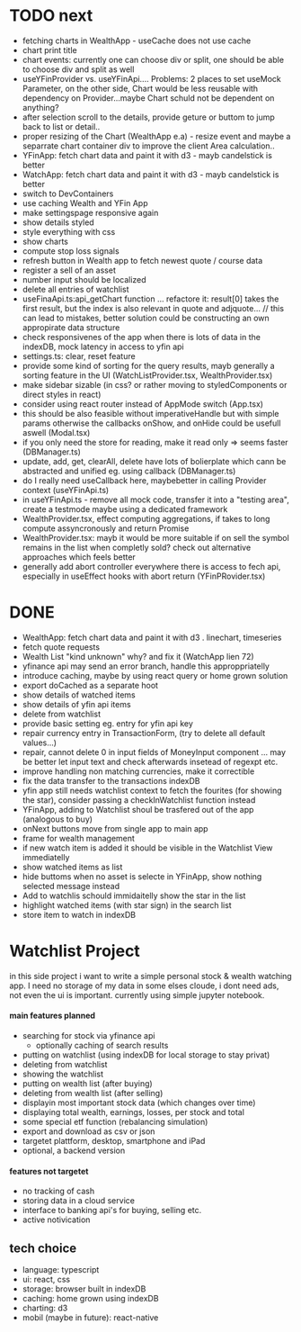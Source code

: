 # TODO next
- fetching charts in WealthApp - useCache does not use cache
- chart print title
- chart events: currently one can choose div or split, one should be able to choose div and split as well
- useYFinProvider vs. useYFinApi.... Problems: 2 places to set useMock Parameter, on the other side, Chart would be less reusable with dependency on Provider...maybe Chart schuld not be dependent on anything?
- after selection scroll to the details, provide geture or buttom to jump back to list or detail..
- proper resizing of the Chart (WealthApp e.a) - resize event and maybe a separrate chart container div to improve the client Area calculation..
- YFinApp: fetch chart data and paint it with d3 - mayb candelstick is better
- WatchApp: fetch chart data and paint it with d3 - mayb candelstick is better
- switch to DevContainers
- use caching Wealth and YFin App
- make settingspage responsive again
- show details styled
- style everything with css
- show charts
- compute stop loss signals
- refresh button in Wealth app to fetch newest quote / course data
- register a sell of an asset
- number input should be localized
- delete all entries of watchlist
- useFinaApi.ts:api_getChart function ... refactore it: result[0] takes the first result, but the index is also relevant in quote and adjquote...
  //      this can lead to mistakes, better solution could be constructing an own appropirate data structure
- check responsivenes of the app when there is lots of data in the indexDB, mock latency in access to yfin api
- settings.ts: clear, reset feature
- provide some kind of sorting for the query results, mayb generally a sorting feature in the UI (WatchListProvider.tsx, WealthProvider.tsx)
- make sidebar sizable (in css? or rather moving to styledComponents or direct styles in react)
- consider using react router instead of AppMode switch (App.tsx)
- this should be also feasible without imperativeHandle but with simple params otherwise the callbacks onShow, and onHide could be usefull aswell (Modal.tsx)
- if you only need the store for reading, make it read only => seems faster (DBManager.ts)
- update, add, get, clearAll, delete have lots of bolierplate which cann be abstracted and unified eg. using callback (DBManager.ts)
- do I really need useCallback here, maybebetter in calling Provider context (useYFinApi.ts)
- in useYFinApi.ts - remove all mock code, transfer it into a "testing area", create a testmode maybe using a dedicated framework
- WealthProvider.tsx, effect computing aggregations, if takes to long compute assyncronously and return Promise
- WealthProvider.tsx: mayb it would be more suitable if on sell the symbol remains in the list when completly sold? check out alternative approaches which feels better
- generally add abort controller everywhere there is access to fech api, especially in useEffect hooks with abort return (YFinPRovider.tsx)

# DONE
- WealthApp: fetch chart data and paint it with d3 . linechart, timeseries
- fetch quote requests
- Wealth List "kind unknown" why? and fix it (WatchApp lien 72)
- yfinance api may send an error branch, handle this approppriatelly
- introduce caching, maybe by using react query or home grown solution
- export doCached as a separate hoot
- show details of watched items
- show details of yfin api items
- delete from watchlist
- provide basic setting eg. entry for yfin api key
- repair currency entry in TransactionForm, (try to delete all default values...)
- repair, cannot delete 0 in input fields of MoneyInput component ... may be better let input text and check afterwards insetead of regexpt etc.
- improve handling non matching currencies, make it correctible
- fix the data transfer to the transactions indexDB
- yfin app still needs watchlist context to fetch the fourites (for showing the star), consider passing a checkInWatchlist function instead
- YFinApp, adding to Watchlist shoul be trasfered out of the app (analogous to buy)
- onNext buttons move from single app to main app
- frame for wealth management
- if new watch item is added it should be visible in the Watchlist View immediatelly
- show watched items as list
- hide buttoms when no asset is selecte in YFinApp, show nothing selected message instead
- Add to watchlis schould immidaitelly show the star in the list
- highlight watched items (with star sign) in the search list
- store item to watch in indexDB

# Watchlist Project

in this side project i want to write a simple personal stock & wealth watching app. I need no storage of my data in some elses cloude, i dont need ads, not even the ui is important. currently using simple jupyter notebook.

#### main features planned
- searching for stock via yfinance api
    - optionally caching of search results
- putting on watchlist (using indexDB for local storage to stay privat)
- deleting from watchlist
- showing the watchlist
- putting on wealth list (after buying)
- deleting from wealth list (after selling)
- displayin most important stock data (which changes over time)
- displaying total wealth, earnings, losses, per stock and total
- some special etf function (rebalancing simulation)
- export and download as csv or json
- targetet plattform, desktop, smartphone and iPad
- optional, a backend version 

#### features not targetet
- no tracking of cash
- storing data in a cloud service
- interface to banking api's for buying, selling etc.
- active notivication 


## tech choice
- language: typescript
- ui: react, css
- storage: browser built in indexDB
- caching: home grown using indexDB
- charting: d3
- mobil (maybe in future): react-native
